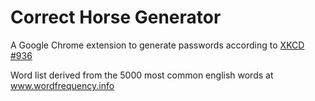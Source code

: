 # Correct Horse Generator
A Google Chrome extension to generate passwords according to [XKCD #936](http://xkcd.com/936/)

Word list derived from the 5000 most common english words at www.wordfrequency.info
